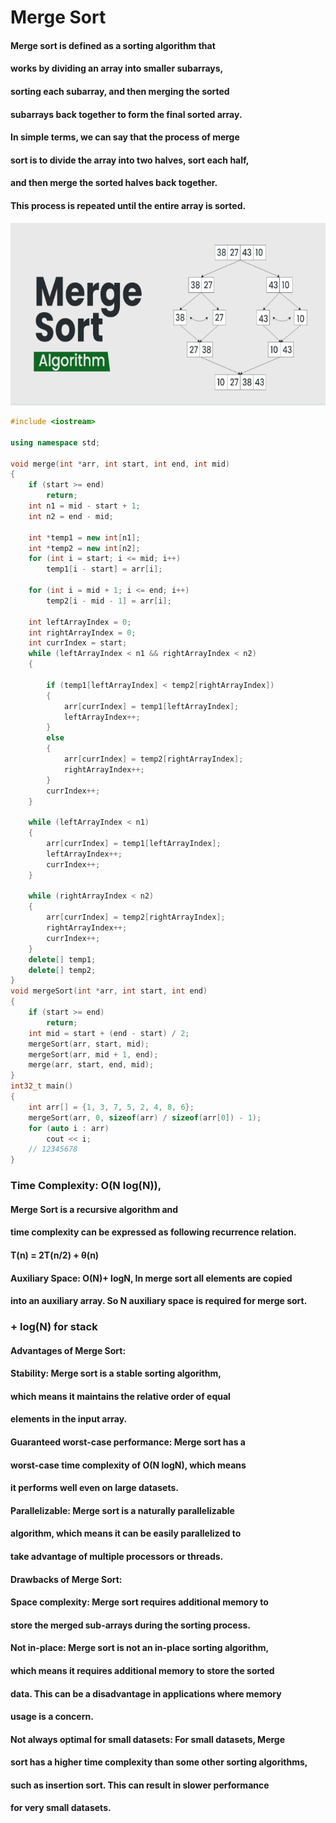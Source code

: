 # Merge Sort

#### Merge sort is defined as a sorting algorithm that
####  works by dividing an array into smaller subarrays, 
####  sorting each subarray, and then merging the sorted 
####  subarrays back together to form the final sorted array.
#### 
#### In simple terms, we can say that the process of merge 
#### sort is to divide the array into two halves, sort each half,
####  and then merge the sorted halves back together.
####   This process is repeated until the entire array is sorted.

![Alt text](image1.png)

```C++
#include <iostream>

using namespace std;

void merge(int *arr, int start, int end, int mid)
{
    if (start >= end)
        return;
    int n1 = mid - start + 1;
    int n2 = end - mid;

    int *temp1 = new int[n1];
    int *temp2 = new int[n2];
    for (int i = start; i <= mid; i++)
        temp1[i - start] = arr[i];

    for (int i = mid + 1; i <= end; i++)
        temp2[i - mid - 1] = arr[i];

    int leftArrayIndex = 0;
    int rightArrayIndex = 0;
    int currIndex = start;
    while (leftArrayIndex < n1 && rightArrayIndex < n2)
    {

        if (temp1[leftArrayIndex] < temp2[rightArrayIndex])
        {
            arr[currIndex] = temp1[leftArrayIndex];
            leftArrayIndex++;
        }
        else
        {
            arr[currIndex] = temp2[rightArrayIndex];
            rightArrayIndex++;
        }
        currIndex++;
    }

    while (leftArrayIndex < n1)
    {
        arr[currIndex] = temp1[leftArrayIndex];
        leftArrayIndex++;
        currIndex++;
    }

    while (rightArrayIndex < n2)
    {
        arr[currIndex] = temp2[rightArrayIndex];
        rightArrayIndex++;
        currIndex++;
    }
    delete[] temp1;
    delete[] temp2;
}
void mergeSort(int *arr, int start, int end)
{
    if (start >= end)
        return;
    int mid = start + (end - start) / 2;
    mergeSort(arr, start, mid);
    mergeSort(arr, mid + 1, end);
    merge(arr, start, end, mid);
}
int32_t main()
{
    int arr[] = {1, 3, 7, 5, 2, 4, 8, 6};
    mergeSort(arr, 0, sizeof(arr) / sizeof(arr[0]) - 1);
    for (auto i : arr)
        cout << i;
    // 12345678
}
```
### Time Complexity: O(N log(N)), 
####  Merge Sort is a recursive algorithm and
####  time complexity can be expressed as following recurrence relation. 
#### T(n) = 2T(n/2) + θ(n)

#### Auxiliary Space: O(N)+ logN, In merge sort all elements are copied 
#### into an auxiliary array. So N auxiliary space is required for merge sort.
### + log(N) for stack

#### Advantages of Merge Sort:
#### Stability: Merge sort is a stable sorting algorithm,
####  which means it maintains the relative order of equal
####   elements in the input array.
#### Guaranteed worst-case performance: Merge sort has a
####  worst-case time complexity of O(N logN), which means
####   it performs well even on large datasets.
#### Parallelizable: Merge sort is a naturally parallelizable
####  algorithm, which means it can be easily parallelized to 
####  take advantage of multiple processors or threads.
#### Drawbacks of Merge Sort:
#### Space complexity: Merge sort requires additional memory to
####  store the merged sub-arrays during the sorting process. 
#### Not in-place: Merge sort is not an in-place sorting algorithm,
####  which means it requires additional memory to store the sorted 
####  data. This can be a disadvantage in applications where memory 
####  usage is a concern.
#### Not always optimal for small datasets: For small datasets, Merge
####  sort has a higher time complexity than some other sorting algorithms,
####   such as insertion sort. This can result in slower performance 
####   for very small datasets.
